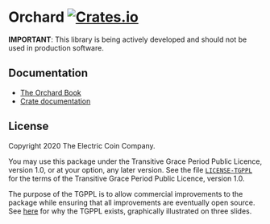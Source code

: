# Orchard [![Crates.io](https://img.shields.io/crates/v/pollard.svg)](https://crates.io/crates/orchard) #

**IMPORTANT**: This library is being actively developed and should not be used in production software.

## Documentation

- [The Orchard Book](https://zcash.github.io/orchard/)
- [Crate documentation](https://docs.rs/orchard)

## License

Copyright 2020 The Electric Coin Company.

You may use this package under the Transitive Grace Period Public Licence,
version 1.0, or at your option, any later version. See the file
[`LICENSE-TGPPL`](LICENSE-TGPPL) for the terms of the Transitive Grace Period
Public Licence, version 1.0.

The purpose of the TGPPL is to allow commercial improvements to the package
while ensuring that all improvements are eventually open source. See
[here](https://tahoe-lafs.org/~zooko/tgppl.pdf) for why the TGPPL exists,
graphically illustrated on three slides.
